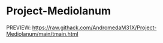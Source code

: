 # Project-Mediolanum

PREVIEW: https://raw.githack.com/AndromedaM31X/Project-Mediolanum/main/tmain.html
